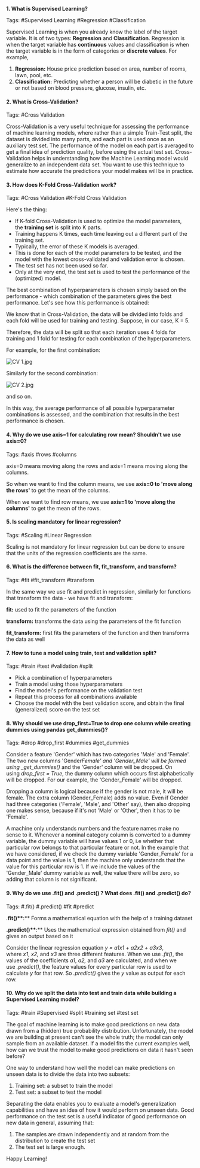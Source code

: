 **1. What is Supervised Learning?**

Tags: #Supervised Learning #Regression #Classification

Supervised Learning is when you already know the label of the target variable. It is of two types: **Regression** and **Classification**. Regression is when the target variable has **continuous** values and classification is when the target variable is in the form of categories or **discrete values**. For example,

1. **Regression:** House price prediction based on area, number of rooms, lawn, pool, etc.
2. **Classification:** Predicting whether a person will be diabetic in the future or not based on blood pressure, glucose, insulin, etc.

#### **2. What is Cross-Validation?**

Tags: #Cross Validation

Cross-Validation is a very useful technique for assessing the performance of machine learning models, where rather than a simple Train-Test split, the dataset is divided into many parts, and each part is used once as an auxiliary test set. The performance of the model on each part is averaged to get a final idea of prediction quality, before using the actual test set. Cross-Validation helps in understanding how the Machine Learning model would generalize to an independent data set. You want to use this technique to estimate how accurate the predictions your model makes will be in practice.

#### **3. How does K-Fold Cross-Validation work?**

Tags: #Cross Validation #K-Fold Cross Validation

Here's the thing:

- If K-fold Cross-Validation is used to optimize the model parameters, the **training set** is split into K parts.
- Training happens K times, each time leaving out a different part of the training set.
- Typically, the error of these K models is averaged.
- This is done for each of the model parameters to be tested, and the model with the lowest cross-validated and validation error is chosen.
- The test set has not been used so far.
- Only at the very end, the test set is used to test the performance of the (optimized) model.

The best combination of hyperparameters is chosen simply based on the performance - which combination of the parameters gives the best performance. Let's see how this performance is obtained:

We know that in Cross-Validation, the data will be divided into folds and each fold will be used for training and testing. Suppose, in our case, K = 5.

Therefore, the data will be split so that each iteration uses 4 folds for training and 1 fold for testing for each combination of the hyperparameters.

For example, for the first combination:

![CV 1.jpg](https://olympus.mygreatlearning.com/courses/74509/files/6958120/preview?verifier=jR2emKpAiLjbsyZG3AcfymF4wRmuJIeBPm34H2bD)

Similarly for the second combination:

![CV 2.jpg](https://olympus.mygreatlearning.com/courses/74509/files/6958121/preview?verifier=nS9dKy00a1z5EvdtkQvldSI0Ky3nXiv1QoAkEALT)

and so on.

In this way, the average performance of all possible hyperparameter combinations is assessed, and the combination that results in the best performance is chosen.

#### **4. Why do we use axis=1 for calculating row mean? Shouldn't we use axis=0?**

Tags: #axis #rows #columns

axis=0 means moving along the rows and axis=1 means moving along the columns.

So when we want to find the column means, we use **axis=0 to 'move along the rows'** to get the mean of the columns.

When we want to find row means, we use **axis=1 to 'move along the columns'** to get the mean of the rows.

#### **5. Is scaling mandatory for linear regression?**

Tags: #Scaling #Linear Regression

Scaling is not mandatory for linear regression but can be done to ensure that the units of the regression coefficients are the same.

#### **6. What is the difference between fit, fit_transform, and transform?**

Tags: #fit #fit_transform #transform

In the same way we use fit and predict in regression, similarly for functions that transform the data - we have fit and transform:

**fit:** used to fit the parameters of the function

**transform:** transforms the data using the parameters of the fit function

**fit_transform:** first fits the parameters of the function and then transforms the data as well

#### **7. How to tune a model using train, test and validation split?**

Tags: #train #test #validation #split

- Pick a combination of hyperparameters
- Train a model using those hyperparameters
- Find the model's performance on the validation test
- Repeat this process for all combinations available
- Choose the model with the best validation score, and obtain the final (generalized) score on the test set

#### **8. Why should we use drop_first=True to drop one column while creating dummies using pandas get_dummies()?**

Tags: #drop #drop_first #dummies #get_dummies

Consider a feature 'Gender' which has two categories 'Male' and 'Female'. The two new columns 'Gender*Female' and 'Gender_Male' will be formed using _get_dummies()* and the 'Gender' column will be dropped. On using *drop_first = True*, the dummy column which occurs first alphabetically will be dropped. For our example, the 'Gender_Female' will be dropped.

Dropping a column is logical because if the gender is not male, it will be female. The extra column (Gender_Female) adds no value. Even if Gender had three categories ('Female', 'Male', and 'Other' say), then also dropping one makes sense, because if it's not 'Male' or 'Other', then it has to be 'Female'.

A machine only understands numbers and the feature names make no sense to it. Whenever a nominal category column is converted to a dummy variable, the dummy variable will have values 1 or 0, i.e whether that particular row belongs to that particular feature or not. In the example that we have considered, if we check the dummy variable 'Gender_Female' for a data point and the value is 1, then the machine only understands that the value for this particular row is 1. If we include the values of the 'Gender_Male' dummy variable as well, the value there will be zero, so adding that column is not significant.

#### **9. Why do we use .fit() and .predict() ? What does .fit() and .predict() do?**

Tags: #.fit() #.predict() #fit #predict

_._**fit()\*\***:\*\* Forms a mathematical equation with the help of a training dataset

**.predict()\*\***:\*\* Uses the mathematical expression obtained from *fit()* and gives an output based on it

Consider the linear regression equation *y = a1x1 + a2x2 + a3x3*, where *x1*, *x2,* and *x3* are three different features. When we use ._fit()_, the values of the coefficients *a1*, *a2,* and *a3* are calculated, and when we use *.predict()*, the feature values for every particular row is used to calculate *y* for that row. So *.predict()* gives the *y* value as output for each row.

#### **10. Why do we split the data into test and train data while building a Supervised Learning model?**

Tags: #train #Supervised #split #training set #test set

The goal of machine learning is to make good predictions on new data drawn from a (hidden) true probability distribution. Unfortunately, the model we are building at present can't see the whole truth; the model can only sample from an available dataset. If a model fits the current examples well, how can we trust the model to make good predictions on data it hasn't seen before?

One way to understand how well the model can make predictions on unseen data is to divide the data into two subsets:

1. Training set: a subset to train the model
2. Test set: a subset to test the model

Separating the data enables you to evaluate a model's generalization capabilities and have an idea of how it would perform on unseen data. Good performance on the test set is a useful indicator of good performance on new data in general, assuming that:

1. The samples are drawn independently and at random from the distribution to create the test set
2. The test set is large enough.

Happy Learning!

